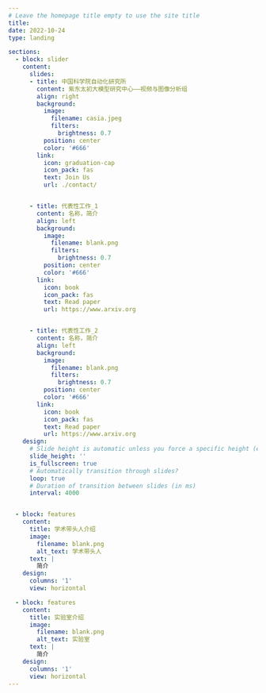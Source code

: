 ```yaml
---
# Leave the homepage title empty to use the site title
title:
date: 2022-10-24
type: landing

sections:
  - block: slider
    content:
      slides:
      - title: 中国科学院自动化研究所
        content: 紫东太初大模型研究中心——视频与图像分析组
        align: right
        background:
          image:
            filename: casia.jpeg
            filters:
              brightness: 0.7
          position: center
          color: '#666'
        link:
          icon: graduation-cap
          icon_pack: fas
          text: Join Us
          url: ./contact/


      - title: 代表性工作_1
        content: 名称，简介
        align: left
        background:
          image:
            filename: blank.png
            filters:
              brightness: 0.7
          position: center
          color: '#666'
        link:
          icon: book
          icon_pack: fas
          text: Read paper
          url: https://www.arxiv.org


      - title: 代表性工作_2
        content: 名称，简介
        align: left
        background:
          image:
            filename: blank.png
            filters:
              brightness: 0.7
          position: center
          color: '#666'
        link:
          icon: book
          icon_pack: fas
          text: Read paper
          url: https://www.arxiv.org
    design:
      # Slide height is automatic unless you force a specific height (e.g. '400px')
      slide_height: ''
      is_fullscreen: true
      # Automatically transition through slides?
      loop: true
      # Duration of transition between slides (in ms)
      interval: 4000


  - block: features
    content:
      title: 学术带头人介绍
      image:
        filename: blank.png
        alt_text: 学术带头人
      text: |
        简介
    design:
      columns: '1'
      view: horizontal

  - block: features
    content:
      title: 实验室介绍
      image:
        filename: blank.png
        alt_text: 实验室
      text: |
        简介
    design:
      columns: '1'
      view: horizontal
---
```

